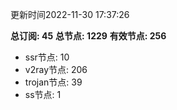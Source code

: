 更新时间2022-11-30 17:37:26

**总订阅: 45**
**总节点: 1229**
**有效节点: 256**
- ssr节点: 10
- v2ray节点: 206
- trojan节点: 39
- ss节点: 1
